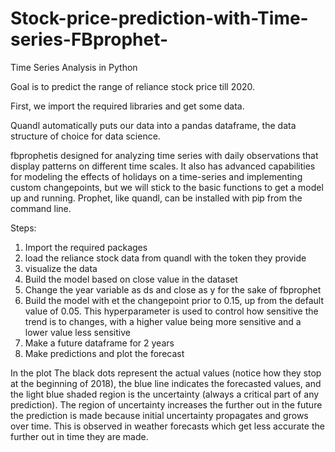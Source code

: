 # Stock-price-prediction-with-Time-series-FBprophet-
Time Series Analysis in Python

Goal is to predict the range of reliance stock price till 2020.

First, we import the required libraries and get some data. 

Quandl automatically puts our data into a pandas dataframe, the data structure of choice for data science.

fbprophetis designed for analyzing time series with daily observations that display patterns on different time scales. It also has advanced capabilities for modeling the effects of holidays on a time-series and implementing custom changepoints, but we will stick to the basic functions to get a model up and running. Prophet, like quandl, can be installed with pip from the command line.

Steps:
1. Import the required packages
2. load the reliance stock data from quandl with the token they provide
3. visualize the data
4. Build the model based on close value in the dataset
5. Change the year variable as ds and close as y for the sake of fbprophet
6. Build the model with et the changepoint prior to 0.15, up from the default value of 0.05. This hyperparameter is used to control how sensitive the trend is to changes, with a higher value being more sensitive and a lower value less sensitive
7. Make a future dataframe for 2 years
8. Make predictions and plot the forecast

In the plot The black dots represent the actual values (notice how they stop at the beginning of 2018), the blue line indicates the forecasted values, and the light blue shaded region is the uncertainty (always a critical part of any prediction). The region of uncertainty increases the further out in the future the prediction is made because initial uncertainty propagates and grows over time. This is observed in weather forecasts which get less accurate the further out in time they are made.

